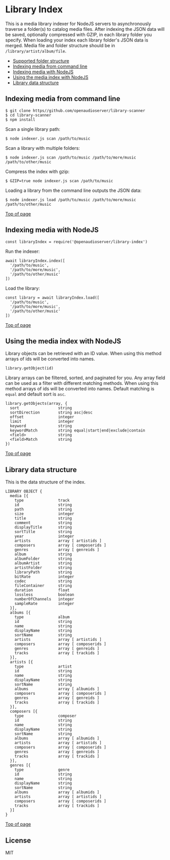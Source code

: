 # Library Index


This is a media library indexer for NodeJS servers to asynchronously traverse a folder(s) to catalog media files.  After indexing the JSON data will be saved, optionally compressed with GZIP, in each library folder you specify.  When loading your index each library folder's JSON data is merged.  Media file and folder structure should be in `/library/artist/album/file`.

- [Supported folder structure](#supported-folder-structure)
- [Indexing media from command line](#indexing-media-from-command-line)
- [Indexing media with NodeJS](#indexing-media-with-nodejs)
- [Using the media index with NodeJS](#using-the-media-index-with-nodejs)
- [Library data structure](#library-data-structure)

## Indexing media from command line 

    $ git clone https//github.com/openaudioserver/library-scanner
    $ cd library-scanner
    $ npm install

Scan a single library path:

    $ node indexer.js scan /path/to/music

Scan a library with multiple folders:

    $ node indexer.js scan /path/to/music /path/to/more/music /path/to/other/music

Compress the index with gzip:

    $ GZIP=true node indexer.js scan /path/to/music

Loading a library from the command line outputs the JSON data:

    $ node indexer.js load /path/to/music /path/to/more/music /path/to/other/music

[Top of page](#)

## Indexing media with NodeJS

    const libraryIndex = require('@openaudioserver/library-index')

Run the indexer:

    await libraryIndex.index([
      '/path/to/music',
      '/path/to/more/music',
      '/path/to/other/music'
    ])

Load the library:

    const library = await libraryIndex.load([
      '/path/to/music',
      '/path/to/more/music',
      '/path/to/other/music'
    ])

[Top of page](#)

## Using the media index with NodeJS

Library objects can be retrieved with an ID value.  When using this method arrays of ids will be converted into names.

    library.getObject(id)

Library arrays can be filtered, sorted, and paginated for you.  Any array field can be used as a filter with different matching methods.  When using this method arrays of ids will be converted into names.  Default matching is `equal` and default sort is `asc`.

    library.getObjects(array, {
      sort                 string
      sortDirection        string asc|desc
      offset               integer
      limit                integer
      keyword              string
      keywordMatch         string equal|start|end|exclude|contain
      <field>              string
      <field>Match         string
    })

[Top of page](#)

## Library data structure

This is the data structure of the index.

    LIBRARY OBJECT {
      media [{
        type               track
        id                 string
        path               string
        size               integer
        title              string
        comment            string
        displayTitle       string
        sortTitle          string
        year               integer
        artists            array [ artistids ]
        composers          array [ composerids ]
        genres             array [ genreids ]
        album              string
        albumFolder        string
        albumArtist        string
        artistFolder       string
        libraryPath        string
        bitRate            integer
        codec              string
        fileContainer      string
        duration           float
        lossless           boolean
        numberOfChannels   integer
        sampleRate         integer
      }],
      albums [{
        type               album
        id                 string
        name               string
        displayName        string
        sortName           string
        artists            array [ artistids ]
        composers          array [ composerids ]
        genres             array [ genreids ]
        tracks             array [ trackids ]
      }],
      artists [{
        type               artist
        id                 string
        name               string
        displayName        string
        sortName           string
        albums             array [ albumids ]
        composers          array [ composerids ]
        genres             array [ genreids ]
        tracks             array [ trackids ]
      }],
      composers [{
        type               composer
        id                 string
        name               string
        displayName        string
        sortName           string
        albums             array [ albumids ]
        artists            array [ artistids ]
        composers          array [ composerids ]
        genres             array [ genreids ]
        tracks             array [ trackids ]
      }],
      genres [{
        type               genre
        id                 string
        name               string
        displayName        string
        sortName           string
        albums             array [ albumids ]
        artists            array [ artistids ]
        composers          array [ composerids ] 
        tracks             array [ trackids ]
      }]
    }

[Top of page](#)

## License

MIT
